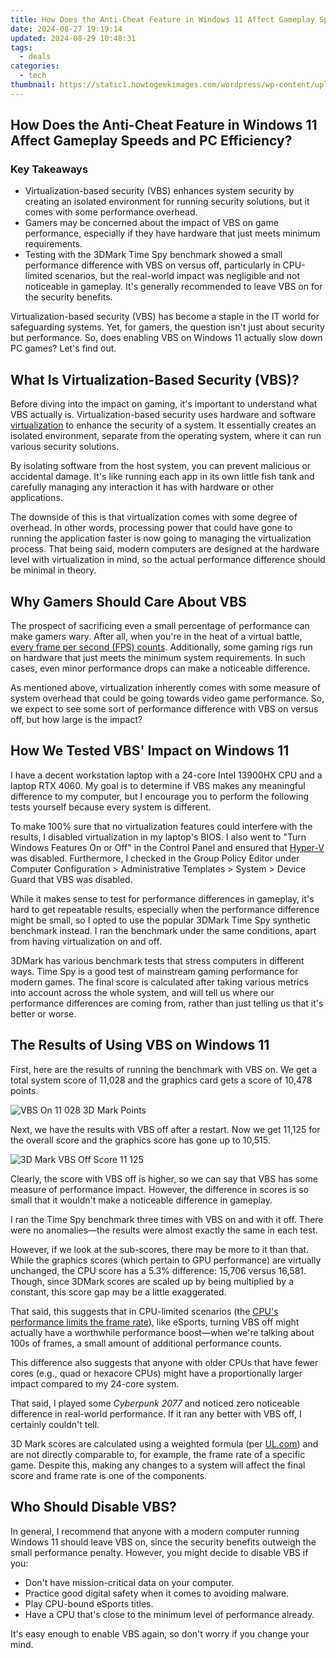 ```yaml
---
title: How Does the Anti-Cheat Feature in Windows 11 Affect Gameplay Speeds and PC Efficiency?
date: 2024-08-27 19:19:14
updated: 2024-08-29 10:48:31
tags:
  - deals
categories:
  - tech
thumbnail: https://static1.howtogeekimages.com/wordpress/wp-content/uploads/2021/12/powerful-personal-gaming-computer.jpg
---
```


## How Does the Anti-Cheat Feature in Windows 11 Affect Gameplay Speeds and PC Efficiency?

### Key Takeaways

* Virtualization-based security (VBS) enhances system security by creating an isolated environment for running security solutions, but it comes with some performance overhead.
* Gamers may be concerned about the impact of VBS on game performance, especially if they have hardware that just meets minimum requirements.
* Testing with the 3DMark Time Spy benchmark showed a small performance difference with VBS on versus off, particularly in CPU-limited scenarios, but the real-world impact was negligible and not noticeable in gameplay. It's generally recommended to leave VBS on for the security benefits.

 Virtualization-based security (VBS) has become a staple in the IT world for safeguarding systems. Yet, for gamers, the question isn't just about security but performance. So, does enabling VBS on Windows 11 actually slow down PC games? Let's find out.

##  What Is Virtualization-Based Security (VBS)?

 Before diving into the impact on gaming, it's important to understand what VBS actually is. Virtualization-based security uses hardware and software [virtualization](https://fox-direct.techidaily.com/new-different-editions-of-windows-film-editor-software-for-2024/) to enhance the security of a system. It essentially creates an isolated environment, separate from the operating system, where it can run various security solutions.

 By isolating software from the host system, you can prevent malicious or accidental damage. It's like running each app in its own little fish tank and carefully managing any interaction it has with hardware or other applications.

 The downside of this is that virtualization comes with some degree of overhead. In other words, processing power that could have gone to running the application faster is now going to managing the virtualization process. That being said, modern computers are designed at the hardware level with virtualization in mind, so the actual performance difference should be minimal in theory.

##  Why Gamers Should Care About VBS

 The prospect of sacrificing even a small percentage of performance can make gamers wary. After all, when you're in the heat of a virtual battle, [every frame per second (FPS) counts](https://tiktok-videos.techidaily.com/unleash-potential-in-tiktok-videos-free-editors-for-mac/). Additionally, some gaming rigs run on hardware that just meets the minimum system requirements. In such cases, even minor performance drops can make a noticeable difference.

 As mentioned above, virtualization inherently comes with some measure of system overhead that could be going towards video game performance. So, we expect to see some sort of performance difference with VBS on versus off, but how large is the impact?

##  How We Tested VBS' Impact on Windows 11

 I have a decent workstation laptop with a 24-core Intel 13900HX CPU and a laptop RTX 4060\. My goal is to determine if VBS makes any meaningful difference to my computer, but I encourage you to perform the following tests yourself because every system is different.

 To make 100% sure that no virtualization features could interfere with the results, I disabled virtualization in my laptop's BIOS. I also went to "Turn Windows Features On or Off" in the Control Panel and ensured that [Hyper-V](https://instagram-video-recordings.techidaily.com/in-2024-innovative-igtv-editor-apps-for-creative-vertical-content/) was disabled. Furthermore, I checked in the Group Policy Editor under Computer Configuration > Administrative Templates > System > Device Guard that VBS was disabled.

 While it makes sense to test for performance differences in gameplay, it's hard to get repeatable results, especially when the performance difference might be small, so I opted to use the popular 3DMark Time Spy synthetic benchmark instead. I ran the benchmark under the same conditions, apart from having virtualization on and off.

 3DMark has various benchmark tests that stress computers in different ways. Time Spy is a good test of mainstream gaming performance for modern games. The final score is calculated after taking various metrics into account across the whole system, and will tell us where our performance differences are coming from, rather than just telling us that it's better or worse.

##  The Results of Using VBS on Windows 11

 First, here are the results of running the benchmark with VBS on. We get a total system score of 11,028 and the graphics card gets a score of 10,478 points.

![VBS On 11 028 3D Mark Points](https://static1.howtogeekimages.com/wordpress/wp-content/uploads/2023/10/vbs-on.png) 

 Next, we have the results with VBS off after a restart. Now we get 11,125 for the overall score and the graphics score has gone up to 10,515.

![3D Mark VBS Off Score 11 125](https://static1.howtogeekimages.com/wordpress/wp-content/uploads/2023/10/2-21.png) 

 Clearly, the score with VBS off is higher, so we can say that VBS has some measure of performance impact. However, the difference in scores is so small that it wouldn't make a noticeable difference in gameplay.

 I ran the Time Spy benchmark three times with VBS on and with it off. There were no anomalies—the results were almost exactly the same in each test.

 However, if we look at the sub-scores, there may be more to it than that. While the graphics scores (which pertain to GPU performance) are virtually unchanged, the CPU score has a 5.3% difference: 15,706 versus 16,581\. Though, since 3DMark scores are scaled up by being multiplied by a constant, this score gap may be a little exaggerated.

 That said, this suggests that in CPU-limited scenarios (the [CPU's performance limits the frame rate](https://tech-recovery.techidaily.com/troubleshooting-windows-11-what-to-do-if-your-system-fails-to-shut-down/)), like eSports, turning VBS off might actually have a worthwhile performance boost—when we're talking about 100s of frames, a small amount of additional performance counts.

 This difference also suggests that anyone with older CPUs that have fewer cores (e.g., quad or hexacore CPUs) might have a proportionally larger impact compared to my 24-core system.

 That said, I played some _Cyberpunk 2077_ and noticed zero noticeable difference in real-world performance. If it ran any better with VBS off, I certainly couldn't tell.

 3D Mark scores are calculated using a weighted formula (per [UL.com](https://support.benchmarks.ul.com/support/solutions/articles/44002136143-how-is-the-3dmark-time-spy-score-calculated)) and are not directly comparable to, for example, the frame rate of a specific game. Despite this, making any changes to a system will affect the final score and frame rate is one of the components.

##  Who Should Disable VBS?

 In general, I recommend that anyone with a modern computer running Windows 11 should leave VBS on, since the security benefits outweigh the small performance penalty. However, you might decide to disable VBS if you:

* Don't have mission-critical data on your computer.
* Practice good digital safety when it comes to avoiding malware.
* Play CPU-bound eSports titles.
* Have a CPU that's close to the minimum level of performance already.

 It's easy enough to enable VBS again, so don't worry if you change your mind.

<ins class="adsbygoogle"
     style="display:block"
     data-ad-format="autorelaxed"
     data-ad-client="ca-pub-7571918770474297"
     data-ad-slot="1223367746"></ins>



<ins class="adsbygoogle"
     style="display:block"
     data-ad-client="ca-pub-7571918770474297"
     data-ad-slot="8358498916"
     data-ad-format="auto"
     data-full-width-responsive="true"></ins>
